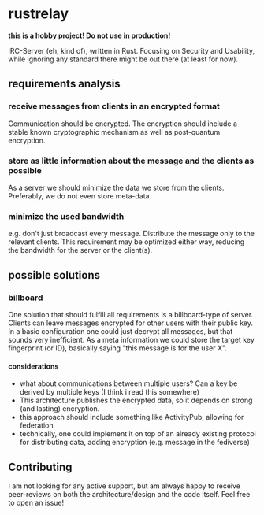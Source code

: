# rustrelay

**this is a hobby project! Do not use in production!**

IRC-Server (eh, kind of), written in Rust. Focusing on Security and Usability, while ignoring any standard there might be out there (at least for now). 

## requirements analysis

### receive messages from clients in an encrypted format 

Communication should be encrypted. The encryption should include a stable known cryptographic mechanism as well as post-quantum encryption. 

### store as little information about the message and the clients as possible 

As a server we should minimize the data we store from the clients. Preferably, we do not even store meta-data. 

### minimize the used bandwidth

e.g. don't just broadcast every message. Distribute the message only to the relevant clients. This requirement may be optimized either way, reducing the bandwidth for the server or the client(s). 

## possible solutions

### billboard

One solution that should fulfill all requirements is a billboard-type of server. Clients can leave messages encrypted for other users with their public key. In a basic configuration one could just decrypt all messages, but that sounds very inefficient. As a meta information we could store the target key fingerprint (or ID), basically saying "this message is for the user X". 


#### considerations

* what about communications between multiple users? Can a key be derived by multiple keys (I think i read this somewhere)
* This architecture publishes the encrypted data, so it depends on strong (and lasting) encryption. 
* this approach should include something like ActivityPub, allowing for federation
* technically, one could implement it on top of an already existing protocol for distributing data, adding encryption (e.g. message in the fediverse) 

## Contributing

I am not looking for any active support, but am always happy to receive peer-reviews on both the architecture/design and the code itself. Feel free to open an issue! 
